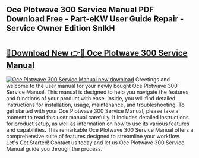 ## Oce Plotwave 300 Service Manual PDF Download Free - Part-eKW User Guide Repair - Service Owner Edition SnlkH

# <h2><a href="http://bc57512.oget.top/?id=Oce+Plotwave+300+Service+Manual">🔗Download New 👉🔴 Oce Plotwave 300 Service Manual</a></h2>

[![Oce Plotwave 300 Service Manual new download](https://i.imgur.com/5g1atiW.png)](http://bc57512.oget.top/?id=Oce+Plotwave+300+Service+Manual)
Greetings and welcome to the user manual for your newly bought Oce Plotwave 300 Service Manual. This manual is designed to help you navigate the features and functions of your product with ease. Inside, you will find detailed instructions for installation, usage, maintenance, and troubleshooting. To get started with your Oce Plotwave 300 Service Manual, please take a moment to read this user manual carefully. It includes detailed instructions for product setup, as well as information on how to use its various features and capabilities. This remarkable Oce Plotwave 300 Service Manual offers a comprehensive suite of features designed to streamline your workflow. Let's Get Started! Contact us today and let us Oce Plotwave 300 Service Manual guide you through the process.
